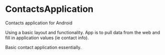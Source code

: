 # ContactsApplication
Contacts application for Android

Using a basic layout and functionality. App is to pull data from the web and fill in application values (ie contact info). 

Basic contact application essentially.
